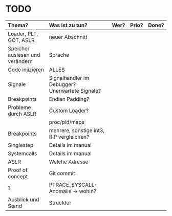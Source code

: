 # TODO

|                          Thema? 	| Was ist zu tun?                                 	| Wer? 	| Prio? 	| Done? 	|
| :-------------------------------  |:------------------------------------------------	|:----- |:-------:|:-------:|
| Loader, PLT, GOT, ASLR          	| neuer Abschnitt                                 	|      	|       	|       	|
| Speicher auslesen und verändern 	| Sprache                                         	|      	|       	|       	|
| Code injizieren                 	| ALLES                                           	|      	|       	|       	|
| Signale                         	| Signalhandler im Debugger? Unerwartete Signale? 	|      	|       	|       	|
| Breakpoints                     	| Endian Padding?                                 	|      	|       	|       	|
| Probleme durch ASLR             	| Custom Loader?                                  	|      	|       	|       	|
|                                 	| proc/pid/maps                                   	|      	|       	|       	|
| Breakpoints                     	| mehrere, sonstige int3, RIP vergleichen?        	|      	|       	|       	|
| Singlestep                      	| Details im manual                               	|      	|       	|       	|
| Systemcalls                     	| Details im manual                               	|      	|       	|       	|
| ASLR                            	| Welche Adresse                                  	|      	|       	|       	|
| Proof of concept                	| Git commit                                      	|      	|       	|       	|
| ?                               	| PTRACE_SYSCALL-Anomalie -> wohin?               	|      	|       	|       	|
| Ausblick und Stand              	| Strucktur                                       	|      	|       	|       	|
